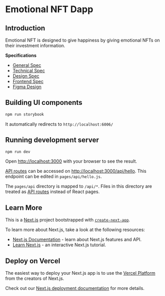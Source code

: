 # Emotional NFT Dapp
## Introduction

Emotional NFT is designed to give happiness by giving emotional NFTs on their investment information.

**Specifications**
- [General Spec](https://docs.google.com/document/d/1BtudeihtZReu9nkG1ILO2ixt_sAzf0xNOgYsfoPMqUg/edit)
- [Technical Spec](https://docs.google.com/document/d/1tAnfPLfWV_P3-qaNuDdLCGsZ_mx3Di1B2tVhEaLGBBA/edit)
- [Design Spec](https://docs.google.com/document/d/1SlXrz9Fvfe_7YQo6dWa5n7tQ6nliVusnsbx4A-I_CGA/edit)
- [Frontend Spec](https://docs.google.com/document/d/1djDo8vjvTP_Hzswh4NpqMzbxabbQ8FUA4chJlDYprsA/edit)
- [Figma Design](https://www.figma.com/file/htIaWwzpJpaChxT3DoafVO/NFTs-DApp-UI?node-id=0%3A1)

## Building UI components

```bash
npm run storybook
```

It automatically redirects to `http://localhost:6006/`

## Running development server

```bash
npm run dev
```

Open [http://localhost:3000](http://localhost:3000) with your browser to see the result.

[API routes](https://nextjs.org/docs/api-routes/introduction) can be accessed on [http://localhost:3000/api/hello](http://localhost:3000/api/hello). This endpoint can be edited in `pages/api/hello.js`.

The `pages/api` directory is mapped to `/api/*`. Files in this directory are treated as [API routes](https://nextjs.org/docs/api-routes/introduction) instead of React pages.

## Learn More

This is a [Next.js](https://nextjs.org/) project bootstrapped with [`create-next-app`](https://github.com/vercel/next.js/tree/canary/packages/create-next-app).

To learn more about Next.js, take a look at the following resources:

- [Next.js Documentation](https://nextjs.org/docs) - learn about Next.js features and API.
- [Learn Next.js](https://nextjs.org/learn) - an interactive Next.js tutorial.

## Deploy on Vercel

The easiest way to deploy your Next.js app is to use the [Vercel Platform](https://vercel.com/new?utm_medium=default-template&filter=next.js&utm_source=create-next-app&utm_campaign=create-next-app-readme) from the creators of Next.js.

Check out our [Next.js deployment documentation](https://nextjs.org/docs/deployment) for more details.
